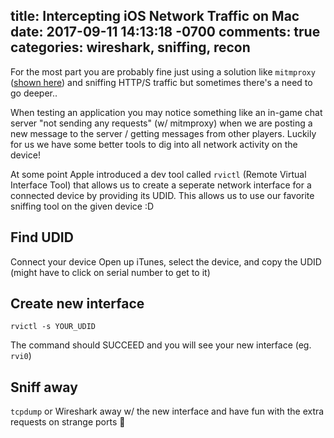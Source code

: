 title: Intercepting iOS Network Traffic on Mac
date: 2017-09-11 14:13:18 -0700
comments: true
categories: wireshark, sniffing, recon
---
For the most part you are probably fine just using a solution like `mitmproxy` ([shown here](http://jasdev.me/intercepting-ios-traffic)) and sniffing HTTP/S traffic but sometimes there's a need to go deeper.. 

When testing an application you may notice something like an in-game chat server "not sending any requests" (w/ mitmproxy) when we are posting a new message to the server / getting messages from other players. Luckily for us we have some better tools to dig into all network activity on the device!

At some point Apple introduced a dev tool called `rvictl` (Remote Virtual Interface Tool) that allows us to create a seperate network interface for a connected device by providing its UDID. This allows us to use our favorite sniffing tool on the given device :D

## Find UDID 
Connect your device
Open up iTunes, select the device, and copy the UDID (might have to click on serial number to get to it)
## Create new interface

    rvictl -s YOUR_UDID

The command should SUCCEED and you will see your new interface (eg. `rvi0`)

## Sniff away
`tcpdump` or Wireshark away w/ the new interface and have fun with the extra requests on strange ports
:rocket:
